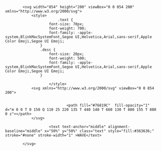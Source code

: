 

            <svg width="854" height="200" viewBox="0 0 854 200" xmlns="http://www.w3.org/2000/svg">
                <style>
                            .text {
						font-size: 70px;
						font-weight: 700;
						font-family: -apple-system,BlinkMacSystemFont,Segoe UI,Helvetica,Arial,sans-serif,Apple Color Emoji,Segoe UI Emoji;
					}
					.desc {
						font-size: 20px;
						font-weight: 500;
						font-family: -apple-system,BlinkMacSystemFont,Segoe UI,Helvetica,Arial,sans-serif,Apple Color Emoji,Segoe UI Emoji;
					}
                            
                        </style>
                <svg xmlns="http://www.w3.org/2000/svg" viewBox="0 0 854 200">
                    
                                
                                <path fill="#76819C"  fill-opacity="1" d="m 0 0 T 0 150 Q 110 25 220 135 T 440 140 T 660 130 T 880 155 T 880 0 z"></path>
                </svg>
                
                        <text text-anchor="middle" alignment-baseline="middle" x="50%" y="50%" class="text" style="fill:#363636;" stroke="#none" stroke-width="1" >WAVE</text>
                 
            </svg>
        
